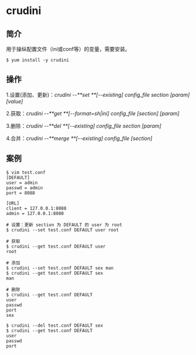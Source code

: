 # crudini
## 简介

用于操纵配置文件（ini或conf等）的变量，需要安装。

```
$ yum install -y crudini
```

## 操作
1.设置\(添加、更新\)：_crudini --**set **\[--existing\] config\_file section \[param\] \[value\]_

2.获取：_crudini --**get **\[--format=sh\|ini\] config\_file \[section\] \[param\]_

3.删除：_crudini --**del **\[--existing\] config\_file section \[param\]_

4.合并：_crudini --**merge **\[--existing\] config\_file \[section\]_

## 案例

```
$ vim test.conf
[DEFAULT]
user = admin
passwd = admin
port = 8088

[URL]
client = 127.0.0.1:8088
admin = 127.0.0.1:8080

# 设置：更新 section 为 DEFAULT 的 user 为 root
$ crudini --set test.conf DEFAULT user root

# 获取
$ crudini --get test.conf DEFAULT user
root

# 添加
$ crudini --set test.conf DEFAULT sex man
$ crudini --get test.conf DEFAULT sex
man

# 删除
$ crudini --get test.conf DEFAULT
user
passwd
port
sex

$ crudini --del test.conf DEFAULT sex
$ crudini --get test.conf DEFAULT
user
passwd
port

```